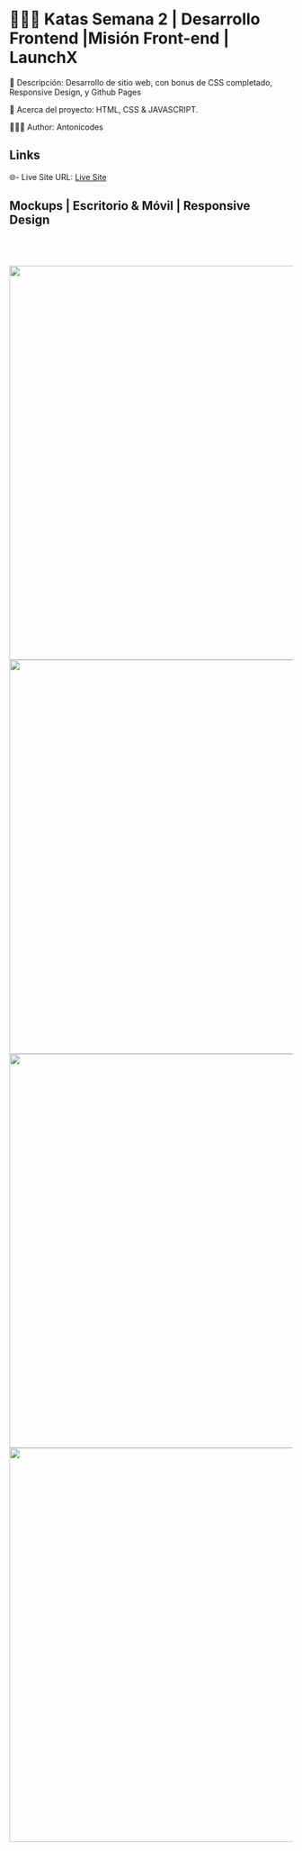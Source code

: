# 👨🏻‍🎓 Katas Semana 2 | Desarrollo Frontend |Misión Front-end | LaunchX

  📖 Descripción: Desarrollo de sitio web, con bonus de CSS completado, Responsive Design, y Github Pages

🧪 Acerca del proyecto:  HTML, CSS & JAVASCRIPT.

👨🏻‍🔬 Author: Antonicodes

## Links

🌐- Live Site URL: [Live Site](https://antoni-codes.github.io/LaunchX-Semana_2-Katas-EmmanuelAHernandezP/)


## Mockups | Escritorio & Móvil | Responsive Design
<br>
<br>
<br>
<img src="https://user-images.githubusercontent.com/58191236/164115826-2b386503-f409-49ed-8aa0-f15edca9833f.png" width="700"/>
<img src="https://user-images.githubusercontent.com/58191236/164115834-6a223a23-efc0-44da-8d1a-3d74eed1004a.png" width="700"/>
<img src="https://user-images.githubusercontent.com/58191236/164115837-0be3ae81-54a8-4bda-b789-53435ae1cfa8.png" width="700"/>
<img src="https://user-images.githubusercontent.com/58191236/164115842-0930b134-d812-4903-ae95-3e94172ca739.png" width="700"/>
